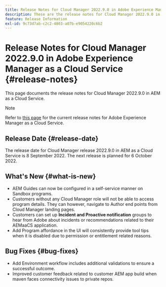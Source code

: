 ```yaml
---
title: Release Notes for Cloud Manager 2022.9.0 in Adobe Experience Manager as a Cloud Service
description: These are the release notes for Cloud Manager 2022.9.0 in AEM as a Cloud Service.
feature: Release Information
exl-id: 9c73d7ab-c2c2-4803-a07b-e9054220c6b2
---
```


# Release Notes for Cloud Manager 2022.9.0 in Adobe Experience Manager as a Cloud Service {#release-notes}

This page documents the release notes for Cloud Manager 2022.9.0 in AEM as a Cloud Service.

>[!NOTE]
>
>Refer to [this page](/help/release-notes/release-notes-cloud/release-notes-current.md) for the current release notes for Adobe Experience Manager as a Cloud Service.

## Release Date {#release-date}

The release date for Cloud Manager release 2022.9.0 in AEM as a Cloud Service is 8 September 2022. The next release is planned for 6 October 2022.

## What's New {#what-is-new}

* AEM Guides can now be configured in a self-service manner on Sandbox programs.
* Customers without any Cloud Manager role will not be able to access program details. They can however, navigate to Author end points from Cloud Manager landing pages.
* Customers can set up **Incident and Proactive notification** groups to hear from Adobe about incidents or recommendations related to their AEMaaCS application. 
* Add Program affordance in the UI will consistently provide tool tips when it is disabled due to permission or entitlement related reasons.

## Bug Fixes {#bug-fixes}

* Add Environment workflow includes additional validations to ensure a successful outcome.
* Improved customer feedback related to customer AEM app build when maven faces connectivity issues to private repos.
